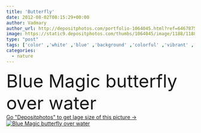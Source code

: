 ```yaml
---
title: 'Butterfly'
date: 2012-08-02T08:15:29+00:00
author: Vadmary
author_url: http://depositphotos.com/portfolio-1064045.html?ref=64678756
image: https://static9.depositphotos.com/thumbs/1064045/image/1188/11889482/api_thumb_450.jpg?forcejpeg=true
type: "post"
tags: ['color' ,'white' ,'blue' ,'background' ,'colorful' ,'vibrant' ,'illustration' ,'design' ,'space' ,'shiny' ,'beautiful' ,'bright' ,'reflection' ,'art' ,'beauty' ,'nature' ,'spring' ,'water' ,'sensuality' ,'up' ,'light' ,'tropical' ,'over' ,'easter' ,'elements' ,'star' ,'concept' ,'motion' ,'insect' ,'romantic' ,'fingers' ,'glow' ,'wallpaper' ,'magic' ,'mystery' ,'surface' ,'wing' ,'Butterfly' ,'fly' ,'ripple' ,'waves' ,'unusual' ,'copy space' ,'fairy' ,'tenderness' ,'cyan' ,'magical' ,'mystical' ,'eau' ,'butterflies' ]
categories: 
  - nature
---
```

<div aling="center">
            <font size="60"> Blue Magic butterfly over water</font>   
</div>
<div>
    <a href='https://depositphotos.com/11889482/stock-photo-butterfly.html?ref=64678756' target=_blank > Go "Depositphotos" to get lage size of this picture ->
        <img href='https://depositphotos.com/11889482/stock-photo-butterfly.html?ref=64678756' src='https://static9.depositphotos.com/1064045/1188/i/950/depositphotos_11889482-stock-photo-butterfly.jpg?forcejpeg=true' alt='Blue Magic butterfly over water' >
    </a>
</div>
